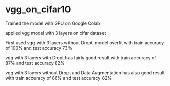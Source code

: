 # vgg_on_cifar10

Trained the model with GPU on Google Colab

applied vgg model with 3 layers on cifar dataset

First used vgg with 3 layers without Dropt, model overfit with train accuracy of 100% and test accuracy 73%

vgg with 3 layers with Dropt has fairly good result with  train accuracy of 87% and test accuracy 82%

vgg with 3 layers without Dropt and Data Augmentation has also good result with  train accuracy of 86% and test accuracy 82%
